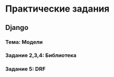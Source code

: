 # Практические задания

## Django

### Тема: Модели
### Задание 2,3,4: Библиотека
### Задание 5: DRF
